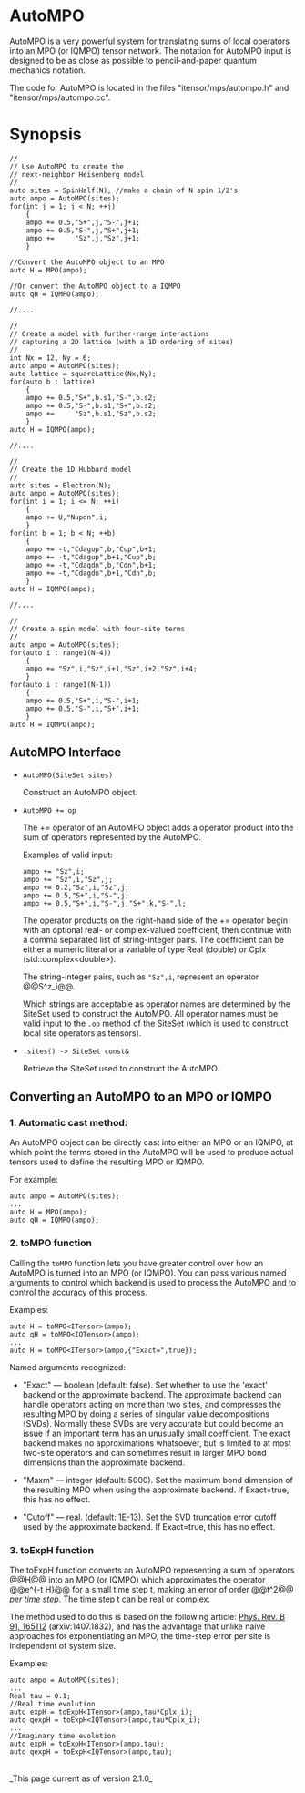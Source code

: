 # AutoMPO

AutoMPO is a very powerful system for translating sums
of local operators into an MPO (or IQMPO) tensor network.
The notation for AutoMPO input is designed to be as close
as possible to pencil-and-paper quantum mechanics notation.

The code for AutoMPO is located in the files "itensor/mps/autompo.h"
and "itensor/mps/autompo.cc".

# Synopsis


    //
    // Use AutoMPO to create the 
    // next-neighbor Heisenberg model
    //
    auto sites = SpinHalf(N); //make a chain of N spin 1/2's
    auto ampo = AutoMPO(sites);
    for(int j = 1; j < N; ++j)
        {
        ampo += 0.5,"S+",j,"S-",j+1;
        ampo += 0.5,"S-",j,"S+",j+1;
        ampo +=     "Sz",j,"Sz",j+1;
        }

	//Convert the AutoMPO object to an MPO
    auto H = MPO(ampo);

	//Or convert the AutoMPO object to a IQMPO
    auto qH = IQMPO(ampo);

	//....

    //
    // Create a model with further-range interactions
	// capturing a 2D lattice (with a 1D ordering of sites)
    //
    int Nx = 12, Ny = 6;
    auto ampo = AutoMPO(sites);
    auto lattice = squareLattice(Nx,Ny);
    for(auto b : lattice)
        {
        ampo += 0.5,"S+",b.s1,"S-",b.s2;
        ampo += 0.5,"S-",b.s1,"S+",b.s2;
        ampo +=     "Sz",b.s1,"Sz",b.s2;
        }
    auto H = IQMPO(ampo);

	//....

    //
    // Create the 1D Hubbard model
    //
    auto sites = Electron(N);
    auto ampo = AutoMPO(sites);
    for(int i = 1; i <= N; ++i)
        {
        ampo += U,"Nupdn",i;
        }
    for(int b = 1; b < N; ++b)
        {
        ampo += -t,"Cdagup",b,"Cup",b+1;
        ampo += -t,"Cdagup",b+1,"Cup",b;
        ampo += -t,"Cdagdn",b,"Cdn",b+1;
        ampo += -t,"Cdagdn",b+1,"Cdn",b;
        }
    auto H = IQMPO(ampo);

    //....

    //
    // Create a spin model with four-site terms
    //
    auto ampo = AutoMPO(sites);
    for(auto i : range1(N-4))
        {
        ampo += "Sz",i,"Sz",i+1,"Sz",i+2,"Sz",i+4;
        }
    for(auto i : range1(N-1))
        {
        ampo += 0.5,"S+",i,"S-",i+1;
        ampo += 0.5,"S-",i,"S+",i+1;
        }
    auto H = IQMPO(ampo);

## AutoMPO Interface

* `AutoMPO(SiteSet sites)`

  Construct an AutoMPO object.

* `AutoMPO += op`

  The += operator of an AutoMPO object adds a operator product into
  the sum of operators represented by the AutoMPO.

  Examples of valid input:
      
      ampo += "Sz",i;
      ampo += "Sz",i,"Sz",j;
      ampo += 0.2,"Sz",i,"Sz",j;
      ampo += 0.5,"S+",i,"S-",j;
      ampo += 0.5,"S+",i,"S-",j,"S+",k,"S-",l;

  The operator products on the right-hand side of the += operator
  begin with an optional real- or complex-valued coefficient, then
  continue with a comma separated list of string-integer pairs.
  The coefficient can be either a numeric literal or a variable
  of type Real (double) or Cplx (std::complex&lt;double&gt;).

  The string-integer pairs, such as `"Sz",i`, represent an operator
  @@S^z\_i@@.
  
  Which strings are acceptable as operator names are determined by
  the SiteSet used to construct the AutoMPO. All operator names must
  be valid input to the `.op` method of the SiteSet (which is used
  to construct local site operators as tensors).

* `.sites() -> SiteSet const&`

  Retrieve the SiteSet used to construct the AutoMPO.

## Converting an AutoMPO to an MPO or IQMPO

### 1. Automatic cast method:

  An AutoMPO object can be directly cast into either an MPO
  or an IQMPO, at which point the terms stored in the AutoMPO
  will be used to produce actual tensors used to define
  the resulting MPO or IQMPO.

  For example:

    auto ampo = AutoMPO(sites);
    ...
    auto H = MPO(ampo);
    auto qH = IQMPO(ampo);

### 2. toMPO function

  Calling the `toMPO` function lets you have greater
  control over how an AutoMPO is turned into an MPO (or IQMPO).
  You can pass various named arguments to control which backend
  is used to process the AutoMPO and to control the accuracy of
  this process.

  Examples:

    auto H = toMPO<ITensor>(ampo);
    auto qH = toMPO<IQTensor>(ampo);
    ...
    auto H = toMPO<ITensor>(ampo,{"Exact=",true});

  Named arguments recognized:

   * "Exact" &mdash; boolean (default: false). Set whether to use
     the 'exact' backend or the approximate backend. The approximate
     backend can handle operators acting
     on more than two sites, and compresses the resulting MPO by 
     doing a series of singular value decompositions (SVDs). 
     Normally these SVDs are very accurate but could become an 
     issue if an important term has an unusually small coefficient.
     The exact backend makes no approximations whatsoever, but is
     limited to at most two-site operators and can sometimes result
     in larger MPO bond dimensions than the approximate backend.

   * "Maxm" &mdash; integer (default: 5000). Set the maximum
     bond dimension of the resulting MPO when using the approximate
     backend. If Exact=true, this has no effect.

   * "Cutoff" &mdash; real. (default: 1E-13). Set the SVD truncation
     error cutoff used by the approximate backend. If Exact=true, this has
     no effect.


### 3. toExpH function
    
  The toExpH function converts an AutoMPO representing a sum of operators
  @@H@@ into an MPO (or IQMPO) which approximates the operator @@e^{-t H}@@
  for a small time step t, making an error of order @@t^2@@ _per time step_.
  The time step t can be real or complex.

  The method used to do this is based on the following article:
  <a href="http://journals.aps.org/prb/abstract/10.1103/PhysRevB.91.165112" target="_blank">Phys. Rev. B 91, 165112</a> (arxiv:1407.1832), and has the advantage that unlike
  naive approaches for exponentiating an MPO,
  the time-step error per site is independent of system size.

  Examples:

    auto ampo = AutoMPO(sites);
    ...
    Real tau = 0.1;
    //Real time evolution
    auto expH = toExpH<ITensor>(ampo,tau*Cplx_i);
    auto qexpH = toExpH<IQTensor>(ampo,tau*Cplx_i);
    ...
    //Imaginary time evolution
    auto expH = toExpH<ITensor>(ampo,tau);
    auto qexpH = toExpH<IQTensor>(ampo,tau);


<br/>
_This page current as of version 2.1.0_
